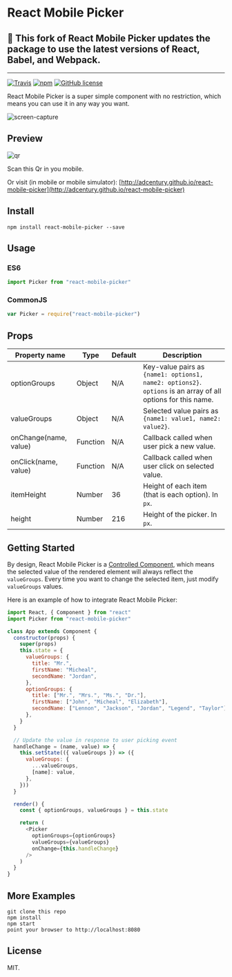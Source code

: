 # React Mobile Picker

## 🚧 This fork of React Mobile Picker updates the package to use the latest versions of React, Babel, and Webpack.

---

[![Travis](https://travis-ci.org/adcentury/react-mobile-picker.svg?branch=master)](https://travis-ci.org/adcentury/react-mobile-picker) [![npm](https://img.shields.io/npm/dm/react-mobile-picker.svg)](https://www.npmjs.com/package/react-mobile-picker) [![GitHub license](https://img.shields.io/github/license/adcentury/react-mobile-picker.svg)](https://github.com/adcentury/react-mobile-picker/blob/master/LICENSE)

React Mobile Picker is a super simple component with no restriction, which means you can use it in any way you want.

![screen-capture](./examples/screen-capture.gif)

## Preview

![qr](./examples/qr.png)

Scan this Qr in you mobile.

Or visit (in mobile or mobile simulator): [http://adcentury.github.io/react-mobile-picker](http://adcentury.github.io/react-mobile-picker)

## Install

```
npm install react-mobile-picker --save
```

## Usage

### ES6

```javascript
import Picker from "react-mobile-picker"
```

### CommonJS

```javascript
var Picker = require("react-mobile-picker")
```

## Props

| Property name         | Type     | Default | Description                                                                                                  |
| --------------------- | -------- | ------- | ------------------------------------------------------------------------------------------------------------ |
| optionGroups          | Object   | N/A     | Key-value pairs as `{name1: options1, name2: options2}`. `options` is an array of all options for this name. |
| valueGroups           | Object   | N/A     | Selected value pairs as `{name1: value1, name2: value2}`.                                                    |
| onChange(name, value) | Function | N/A     | Callback called when user pick a new value.                                                                  |
| onClick(name, value)  | Function | N/A     | Callback called when user click on selected value.                                                           |
| itemHeight            | Number   | 36      | Height of each item (that is each option). In `px`.                                                          |
| height                | Number   | 216     | Height of the picker. In `px`.                                                                               |

## Getting Started

By design, React Mobile Picker is a [Controlled Component](https://facebook.github.io/react/docs/forms.html#controlled-components), which means the selected value of the rendered element will always reflect the `valueGroups`. Every time you want to change the selected item, just modify `valueGroups` values.

Here is an example of how to integrate React Mobile Picker:

```javascript
import React, { Component } from "react"
import Picker from "react-mobile-picker"

class App extends Component {
  constructor(props) {
    super(props)
    this.state = {
      valueGroups: {
        title: "Mr.",
        firstName: "Micheal",
        secondName: "Jordan",
      },
      optionGroups: {
        title: ["Mr.", "Mrs.", "Ms.", "Dr."],
        firstName: ["John", "Micheal", "Elizabeth"],
        secondName: ["Lennon", "Jackson", "Jordan", "Legend", "Taylor"],
      },
    }
  }

  // Update the value in response to user picking event
  handleChange = (name, value) => {
    this.setState(({ valueGroups }) => ({
      valueGroups: {
        ...valueGroups,
        [name]: value,
      },
    }))
  }

  render() {
    const { optionGroups, valueGroups } = this.state

    return (
      <Picker
        optionGroups={optionGroups}
        valueGroups={valueGroups}
        onChange={this.handleChange}
      />
    )
  }
}
```

## More Examples

```
git clone this repo
npm install
npm start
point your browser to http://localhost:8080
```

## License

MIT.
